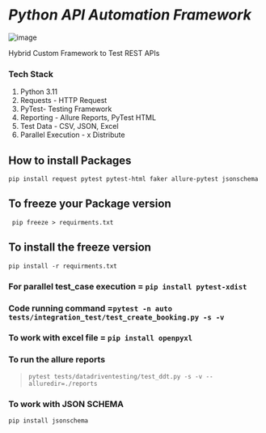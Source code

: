 # *Python API Automation Framework*

![image](https://github.com/shivam9870/Py1xAPIAutomation/assets/65064937/232c1393-9165-4fe9-bf76-4eba3c86736a)

Hybrid Custom Framework to Test REST APIs

### Tech Stack

1. Python 3.11
2. Requests - HTTP Request
3. PyTest- Testing Framework
4. Reporting - Allure Reports, PyTest HTML
5. Test Data - CSV, JSON, Excel
6. Parallel Execution - x Distribute

## How to install Packages

`` pip install request pytest pytest-html faker allure-pytest jsonschema ``

## To freeze your Package version

`` pip freeze > requirments.txt``

## To install the freeze version

``pip install -r requirments.txt``

### For parallel test_case execution = ``pip install pytest-xdist``

### Code running command =``pytest -n auto tests/integration_test/test_create_booking.py -s -v``

### To work with excel file = ``pip install openpyxl``

### To run the allure reports

> ``pytest tests/datadriventesting/test_ddt.py -s -v --alluredir=./reports``

### To work with JSON SCHEMA
``pip install jsonschema``
